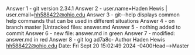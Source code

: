 Answer 1 - git version  2.34.1
Answer 2 - user.name=Haden Hewis | user.email=hh588422@ohio.edu
Answer 3 - git--help displays common help commands that can be used in different situations
Answer 4 - on branch master |Untracked files: answer.md
Answer 5 - nothing added to commit
Answer 6 - new file: answer.md in green 
Answer 7 - modified: answer.md in red
Answer 8 - git log ad7a8c- Author Haden Hewis <hh588422@ohio.edu> Date: Fri Sept 20 15:02:49 2024 -0400Head-->Master